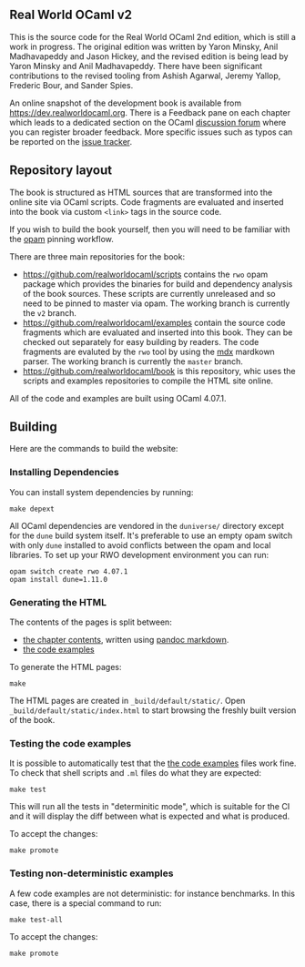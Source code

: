Real World OCaml v2
-------------------

This is the source code for the Real World OCaml 2nd edition, which
is still a work in progress.  The original edition was written by
Yaron Minsky, Anil Madhavapeddy and Jason Hickey, and the revised
edition is being lead by Yaron Minsky and Anil Madhavapeddy.  There
have been significant contributions to the revised tooling from
Ashish Agarwal, Jeremy Yallop, Frederic Bour, and Sander Spies.

An online snapshot of the development book is available from
<https://dev.realworldocaml.org>.  There is a Feedback pane on
each chapter which leads to a dedicated section on the OCaml
[discussion forum](https://discuss.ocaml.org) where you can register
broader feedback.  More specific issues such as typos can be
reported on the [issue tracker](https://github.com/realworldocaml/book/issues).

## Repository layout

The book is structured as HTML sources that are transformed into
the online site via OCaml scripts. Code fragments are evaluated
and inserted into the book via custom `<link>` tags in the source code.

If you wish to build the book yourself, then you will need to be
familiar with the [opam](https://opam.ocaml.org) pinning workflow.

There are three main repositories for the book:

- <https://github.com/realworldocaml/scripts> contains the `rwo`
  opam package which provides the binaries for build and dependency
  analysis of the book sources.  These scripts are currently unreleased
  and so need to be pinned to master via opam.  The working branch
  is currently the `v2` branch.
- <https://github.com/realworldocaml/examples> contain the source
  code fragments which are evaluated and inserted into this book.
  They can be checked out separately for easy building by readers.
  The code fragments are evaluted by the `rwo` tool by using the
  [mdx](https://github.com/realworldocaml/mdx) mardkown
  parser.  The working branch is currently the `master` branch.
- <https://github.com/realworldocaml/book> is this repository, whic
  uses the scripts and examples repositories to compile the HTML
  site online.

All of the code and examples are built using OCaml 4.07.1.

## Building

Here are the commands to build the website:

### Installing Dependencies

You can install system dependencies by running:

```
make depext
```

All OCaml dependencies are vendored in the `duniverse/` directory except
for the `dune` build system itself. It's preferable to use an empty opam switch
with only `dune` installed to avoid conflicts between the opam and local
libraries. To set up your RWO development environment you can run:

```
opam switch create rwo 4.07.1
opam install dune=1.11.0
```

### Generating the HTML

The contents of the pages is split between:

- [the chapter contents](./book), written using
[pandoc markdown](https://pandoc.org/MANUAL.html#markdown-variants).
- [the code examples](./examples/code)

To generate the HTML pages:

```
make
```

The HTML pages are created in `_build/default/static/`.
Open `_build/default/static/index.html` to start browsing the
freshly built version of the book.

### Testing the code examples

It is possible to automatically test that
the [the code examples](./examples/code) files work fine. To check that shell
scripts and `.ml` files do what they are expected:

```
make test
```

This will run all the tests in "determinitic mode", which is suitable for the
CI and it will display the diff between what is expected and what is produced.

To accept the changes:

```
make promote
```

### Testing non-deterministic examples

A few code examples are not deterministic: for instance benchmarks. In this case,
there is a special command to run:

```
make test-all
```

To accept the changes:

```
make promote
```
